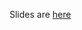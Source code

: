 
Slides are [here](./../elasticsearch-slides-udemy/Mapping_and_Analysis/53-Overview_of_mapping_parameters.pdf)

